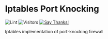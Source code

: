 # Iptables Port Knocking

![Lint](https://github.com/9cco/port_knocking/workflows/linter-workflow.yml/badge.svg)
![Visitors](https://visitor-badge.glitch.me/badge?page_id=9cco.port-knocking)
[![Say Thanks!](https://img.shields.io/badge/Say%20Thanks-!-1EAEDB.svg)](https://saythanks.io/to/9cco)

Iptables implementation of port-knocking firewall
